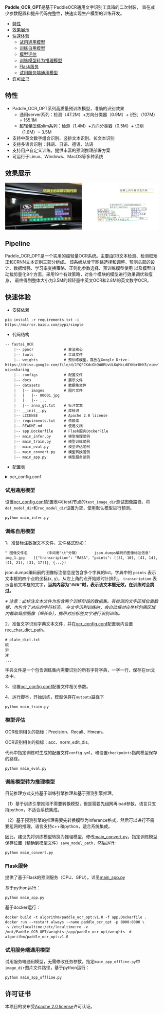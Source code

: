 
**Paddle_OCR_OPT**是基于PaddleOCR通用文字识别工具箱的二次封装，
旨在减少参数配置和提升代码完整性，快速实现生产模型的训练开发。

- [特性](#特性)
- [效果展示](#效果展示)
- [快速体验](#快速体验)
  - [试用通用模型](#试用通用模型)
  - [训练自用模型](#训练自用模型)
  - [模型评估](#模型评估)
  - [训练模型转为推理模型](#训练模型转为推理模型)
  - [Flask服务](#Flask服务)
  - [试用服务端通用模型](#试用服务端通用模型)
- [许可证书](#许可证书)



## 特性

- Paddle_OCR_OPT系列高质量预训练模型，准确的识别效果
    - 通用server系列：检测（47.2M）+方向分类器（0.9M）+ 识别（107M）= 155.1M
    - 超轻量压缩slim系列：检测（1.4M）+方向分类器（0.5M）+ 识别（1.6M）= 3.5M  
- 支持中英文数字组合识别、竖排文本识别、长文本识别
- 支持多语言识别：韩语、日语、德语、法语
- 支持用户自定义训练，提供丰富的预测推理部署方案
- 可运行于Linux、Windows、MacOS等多种系统

## 效果展示

![img](doc/1.jpg)


## Pipeline

Paddle_OCR_OPT是一个实用的超轻量OCR系统。主要由DB文本检测、检测框矫正和CRNN文本识别三部分组成。
该系统从骨干网络选择和调整、预测头部的设计、数据增强、学习率变换策略、正则化参数选择、预训练模型使用
以及模型自动裁剪量化8个方面，采用19个有效策略，对各个模块的模型进行效果调优和瘦身，
最终得到整体大小为3.5M的超轻量中英文OCR和2.8M的英文数字OCR。

## 快速体验

- 安装依赖
```shell
pip install -r requirements.txt -i https://mirror.baidu.com/pypi/simple
```

- 代码结构


```
-- fastai_OCR
    |-- ppocr              # 算法核心
    |-- tools              # 工具文件
    |-- weights            # 预训练模型，存放在Google Drive：https://drive.google.com/file/d/1YQFCKdcGbQW0RUvULKqMcid8YNbr0HK5/view?usp=sharing
    |-- configs            # 配置文件
    |-- docs               # 展示文件
    |-- datasets           # 数据集文件   
    |   |-- images         # 图片文件
    |   |   |-- 00001.jpg
    |   |   |-- ...
    |   |-- anno_gt.txt    # 标注文本
    |-- __init__.py        # 库标识
    |-- LICENSE            # Apache 2.0 license
    |-- requirments.txt    # 依赖库
    |-- README.md          # 使用文档
    |-- app.Dockerfile     # Flask服务DockerFile
    |-- main_infer.py      # 模型推理范例
    |-- main_train.py      # 模型训练范例
    |-- main_eval.py       # 模型评估范例
    |-- main_convert.py    # 模型转换范例
    |-- main_app.py        # 模型服务范例
```

- 配置表

<details>
<summary>ocr_config.conf</summary>

```
[dl]
# 任务场景, 字符检测识别[ocr]，必填项（无需修改）
model_type = ocr

[train]
# model
# 训练时权重保存路径，可写相对或绝对路径，训练时必填项(无需修改)，字符串
weight_save_dir = ./output
# 文字检测，继续训练的权重文件夹路径，训练时可选项（无时空置，有时以best_accuracy结尾），字符串，默认为空
det_checkpoints_weight_dir =
# 文字识别，继续训练的权重文件夹路径，训练时可选项（无时空置，有时以best_accuracy结尾），字符串，默认为空
rec_checkpoints_weight_dir =

# dataset
# 数据集图片文件夹路径，必填项，字符串
dataset_dir = D:/Plate_OCR/13/CCPD2019.tar/CCPD2019/ccpd_base
# 数据集标注txt文本文件，包含检测和识别标注信息，必填项，字符串
label_file_path = D:/Plate_OCR/13/CCPD2019.tar/CCPD2019/det_gt_test.txt

# 文字识别 数据字典txt文本文件，即包含需检测识别文字集合，可选项（无时空置，用默认中文字典），字符串
rec_char_dict_path = D:\Plate_OCR\13\CCPD2019.tar\CCPD2019\splits\plate_dict.txt
# 文字识别 文字类别，中文ch，英文en，必填项，字符串，默认[ch]
rec_char_type = ch

# training
# text detect 文字检测参数
# 训练时迭代轮数，训练时必填项，整型数字，推荐[100][200][500]等，默认[100]，必填项
det_epochs = 100
# 训练数据的批大小，训练时必填项，整型数字，与图像大小及训练平台显存有关，图像较大或显存较小时，该值取较小值，推荐2的倍数，默认[2]，必填项
det_batch_size = 16
# 图像宽度，训练时必填项，整型数字，推荐32的倍数，[416][512][640]等，默认[640]，必填项
det_input_width= 640
# 图像高度，训练时必填项，整型数字，推荐32的倍数，[416][512][640]等，建议图像长宽一致，必填项
det_input_height = 640


# text recognize 文字识别参数
# 训练时迭代轮数，训练时必填项，整型数字，推荐[100][200][500]等，默认[100]，必填项
rec_epochs = 100
# 训练数据的批大小，训练时必填项，整型数字，与图像大小及训练平台显存有关，图像较大或显存较小时，该值取较小值，推荐2的倍数，默认[2]，必填项
rec_batch_size = 32
# 文字区域图像宽度，小长条图像，训练时必填项，整型数字，推荐2的倍数，默认[320]，必填项
rec_input_width= 320
# 文字区域图像高度，小长条图像，训练时必填项，整型数字，推荐2的倍数，默认[32]，必填项
rec_input_height = 32

[test]
# 测试图像文件夹路径，字符串，必填项
test_image_dir = ./test
# 测试结果图像文件夹路径，字符串，必填项
test_result_dir = ./inference_results
# 训练好的 文字检测 模型文件夹路径，字符串，可选项（无时空置，使用内置默认检测模型）
det_model_dir = ./output/det/inference
# 训练好的 文字识别 模型文件夹路径，字符串，可选项（无时空置，使用内置默认识别模型）
rec_model_dir = ./output/rec/inference
```

</details>

### 试用通用模型

  设置[ocr_config.conf](configs/ocr_config.conf)配置表中[test]节点的`test_image_dir`测试图像路径，将`det_model_dir`和`rec_model_dir`设置为空，使用默认模型进行预测。

```python main_infer.py
python main_infer.py
```

### 训练自用模型

1、准备标注数据文本文件，文件格式形如：

```
" 图像文件名        （中间用"\t"分隔）       json.dumps编码的图像标注信息"
img_1.jpg    [{"transcription": "MASA", "points": [[31, 10], [41, 14], [41, 21], [31, 17]]}, {...}]
```

json.dumps编码前的图像标注信息是包含多个字典的list，字典中的 `points` 表示文本框的四个点的坐标(x, y)，从左上角的点开始顺时针排列。 `transcription` 表示当前文本框的文字，**当其内容为“###”时，表示该文本框无效，在训练时会跳过。**

*※ 注意：此标注文本文件为包含两个训练阶段的数据集。有检测的文字区域位置数据，也包含了对应的字符标签。
在文字识别训练时，会自动将对应坐标包围区域内截取局部图像（细长条），携带对应标签文字进行识别训练。*

2、准备文字识别字典文本文件，并在[ocr_config.conf](configs/ocr_config.conf)配置表内设置rec_char_dict_path。

```
# plate_dict.txt
皖
沪
津
...
```

字典文件是一个包含训练集内需要识别的所有字符字典，一字一行，保存在txt文本中。

3、设置[ocr_config.conf](configs/ocr_config.conf)配置文件相关参数。

4、运行脚本，开始训练，模型保存在`outputs`路径下

```
python main_train.py
```

### 模型评估
OCR检测相关的指标：Precision、Recall、Hmean。

OCR识别相关的指标：acc、norm_edit_dis。

代码中指定训练时生成的配置文件`config.yml`，和设置`checkpoints`指向模型保存的路径。

```
python main_eval.py
```

### 训练模型转为推理模型

目前推理方式支持基于训练引擎推理和基于预测引擎推理。

（1）基于训练引擎推理不需要转换模型，但是需要先组网再load参数，语言只支持python，不适合系统集成。

（2）基于预测引擎的推理需要先转换模型为inference格式，然后可以进行不需要组网的推理，语言支持c++和python，适合系统集成。

因此，建议先将训练模型转换为推理模型，修改[main_convert.py](main_train.py)，指定训练模型保存位置（精确到模型文件）`save_model_path`，然后运行:
```
python main_convert.py
```

### Flask服务

提供了基于Flask的预测服务（CPU、GPU）。详见[main_app.py](main_app.py)

基于python运行：
```
python main_app.py
```
基于docker运行：
```shell
docker build -t algorithm/paddle_ocr_opt:v1.0 -f app.Dockerfile .
docker run --restart always --name paddle_ocr_opt -p 8000:8000 \
-v /etc/localtime:/etc/localtime:ro -v /mnt/Paddle_OCR_OPT/weights:/app/paddle_ocr_opt/weights -d algorithm/paddle_ocr_opt:v1.0
```

### 试用服务端通用模型
试用服务端通用模型，无需修改任务参数。指定`main_app_offline.py`中`image_dir`图片文件路径，基于python运行：
```
python main_app_offline.py
```

## 许可证书

本项目的发布受[Apache 2.0 license](LICENSE)许可认证。